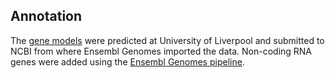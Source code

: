 Annotation
----------

The [gene
models](ftp://ftp.ncbi.nlm.nih.gov/genomes/all/GCA/003/675/995/GCA_003675995.1_ASM367599v1/GCA_003675995.1_ASM367599v1_genomic.gff.gz)
were predicted at University of Liverpool and submitted to NCBI from
where Ensembl Genomes imported the data. Non-coding RNA genes were added
using the [Ensembl Genomes
pipeline](https://metazoa.ensembl.org/info/genome/annotation/ncrna.html).
